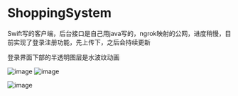 # ShoppingSystem

Swift写的客户端，后台接口是自己用java写的，ngrok映射的公网，进度稍慢，目前实现了登录注册功能，先上传下，之后会持续更新

登录界面下部的半透明图层是水波纹动画

![image](https://github.com/suzee/ShoppingSystem/raw/master/screenshot/Simulator%20Screen%20Shot%202016%E5%B9%B47%E6%9C%8816%E6%97%A5%20%E4%B8%8B%E5%8D%888.03.59.png)
![image](https://github.com/suzee/ShoppingSystem/raw/master/screenshot/dynamic.gif?raw=true)

![image](https://github.com/suzee/ShoppingSystem/raw/master/screenshot/fabu.gif?raw=true)

